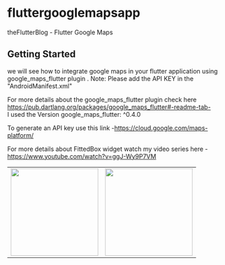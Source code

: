 # fluttergooglemapsapp

theFlutterBlog - Flutter Google Maps  

## Getting Started

we will see how to integrate google maps in your flutter application using google_maps_flutter plugin .
Note: Please add the API KEY in the "AndroidManifest.xml"

For more details about the google_maps_flutter plugin check here https://pub.dartlang.org/packages/google_maps_flutter#-readme-tab-  
I used the Version google_maps_flutter: ^0.4.0

To generate an API key use this link -https://cloud.google.com/maps-platform/

For more details about FittedBox widget watch my video series here - https://www.youtube.com/watch?v=ggJ-Wy9P7VM
<div style="text-align: center">
    <table>
        <tr>
            <td style="text-align: center">
                    <img src="(https://user-images.githubusercontent.com/4372065/84785627-537b3880-b009-11ea-8379-fe289a8c269b.png" width="200"/>
            </td>            
            <td style="text-align: center">              
                     <img src="https://user-images.githubusercontent.com/4372065/84785615-50804800-b009-11ea-9bf0-5876dfb817e9.png" width="200"/>
            </td>
        </tr>
  </table>
  </div>
